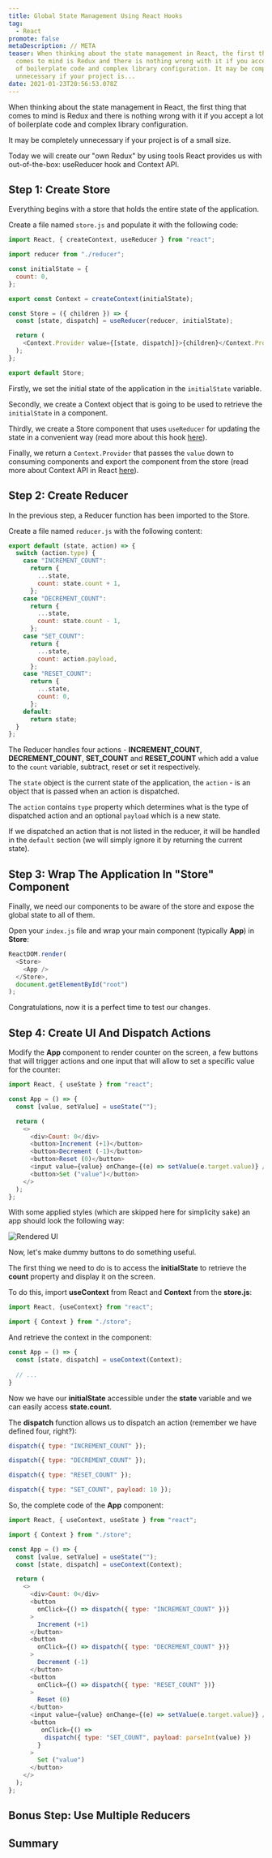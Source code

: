 ```yaml
---
title: Global State Management Using React Hooks
tag:
  - React
promote: false
metaDescription: // META
teaser: When thinking about the state management in React, the first thing that
  comes to mind is Redux and there is nothing wrong with it if you accept a lot
  of boilerplate code and complex library configuration. It may be completely
  unnecessary if your project is...
date: 2021-01-23T20:56:53.078Z
---
```

When thinking about the state management in React, the first thing that comes to mind is Redux and there is nothing wrong with it if you accept a lot of boilerplate code and complex library configuration.

It may be completely unnecessary if your project is of a small size.

Today we will create our "own Redux" by using tools React provides us with out-of-the-box: useReducer hook and Context API.

## Step 1: Create Store

Everything begins with a store that holds the entire state of the application.

Create a file named `store.js` and populate it with the following code:

```javascript
import React, { createContext, useReducer } from "react";

import reducer from "./reducer";

const initialState = {
  count: 0,
};

export const Context = createContext(initialState);

const Store = ({ children }) => {
  const [state, dispatch] = useReducer(reducer, initialState);

  return (
    <Context.Provider value={[state, dispatch]}>{children}</Context.Provider>
  );
};

export default Store;
```

Firstly, we set the initial state of the application in the `initialState` variable.

Secondly, we create a Context object that is going to be used to retrieve the `initialState` in a component.

Thirdly, we create a Store component that uses `useReducer` for updating the state in a convenient way (read more about this hook [here](/usereducer-hook-in-react/)).

Finally, we return a `Context.Provider` that passes the `value` down to consuming components and export the component from the store (read more about Context API in React [here](/context-api-in-react/)).

## Step 2: Create Reducer

In the previous step, a Reducer function has been imported to the Store. 

Create a file named `reducer.js` with the following content:

```javascript
export default (state, action) => {
  switch (action.type) {
    case "INCREMENT_COUNT":
      return {
        ...state,
        count: state.count + 1,
      };
    case "DECREMENT_COUNT":
      return {
        ...state,
        count: state.count - 1,
      };
    case "SET_COUNT":
      return {
        ...state,
        count: action.payload,
      };
    case "RESET_COUNT":
      return {
        ...state,
        count: 0,
      };
    default:
      return state;
  }
};
```

The Reducer handles four actions - **INCREMENT_COUNT**, **DECREMENT_COUNT**, **SET_COUNT** and **RESET_COUNT** which add a value to the `count` variable, subtract, reset or set it respectively.

The `state` object is the current state of the application, the `action` - is an object that is passed when an action is dispatched.

The `action` contains `type` property which determines what is the type of dispatched action and an optional `payload` which is a new state.

If we dispatched an action that is not listed in the reducer, it will be handled in the `default` section (we will simply ignore it by returning the current state).

## Step 3: Wrap The Application In "Store" Component

Finally, we need our components to be aware of the store and expose the global state to all of them.

Open your `index.js` file and wrap your main component (typically **App**) in **Store**:

```javascript
ReactDOM.render(
  <Store>
    <App />
  </Store>,
  document.getElementById("root")
);
```

Congratulations, now it is a perfect time to test our changes.

## Step 4: Create UI And Dispatch Actions

Modify the **App** component to render counter on the screen, a few buttons that will trigger actions and one input that will allow to set a specific value for the counter:

```javascript
import React, { useState } from "react";

const App = () => {
  const [value, setValue] = useState("");

  return (
    <>
      <div>Count: 0</div>
      <button>Increment (+1)</button>
      <button>Decrement (-1)</button>
      <button>Reset (0)</button>
      <input value={value} onChange={(e) => setValue(e.target.value)} />
      <button>Set ("value")</button>
    </>
  );
};
```

With some applied styles (which are skipped here for simplicity sake) an app should look the following way:

![Rendered UI](/img/screenshot-2021-01-22-at-23.26.31.png "Rendered UI")

Now, let's make dummy buttons to do something useful.

The first thing we need to do is to access the **initialState** to retrieve the **count** property and display it on the screen.

To do this, import **useContext** from React and **Context** from the **store.js**:

```javascript
import React, {useContext} from "react";

import { Context } from "./store";
```

And retrieve the context in the component:

```javascript
const App = () => {
  const [state, dispatch] = useContext(Context);
  
  // ...
}
```

Now we have our **initialState** accessible under the **state** variable and we can easily access **state.count**.

The **dispatch** function allows us to dispatch an action (remember we have defined four, right?):

```javascript
dispatch({ type: "INCREMENT_COUNT" });

dispatch({ type: "DECREMENT_COUNT" });

dispatch({ type: "RESET_COUNT" });

dispatch({ type: "SET_COUNT", payload: 10 });
```

So, the complete code of the **App** component:

```javascript
import React, { useContext, useState } from "react";

import { Context } from "./store";

const App = () => {
  const [value, setValue] = useState("");
  const [state, dispatch] = useContext(Context);

  return (
    <>
      <div>Count: 0</div>
      <button
        onClick={() => dispatch({ type: "INCREMENT_COUNT" })}
      >
        Increment (+1)
      </button>
      <button
        onClick={() => dispatch({ type: "DECREMENT_COUNT" })}
      >
        Decrement (-1)
      </button>
      <button
        onClick={() => dispatch({ type: "RESET_COUNT" })}
      >
        Reset (0)
      </button>
      <input value={value} onChange={(e) => setValue(e.target.value)} />
      <button
         onClick={() =>
          dispatch({ type: "SET_COUNT", payload: parseInt(value) })
        }
      >
        Set ("value")
      </button>
    </>
  );
};
```

## Bonus Step: Use Multiple Reducers

## Summary